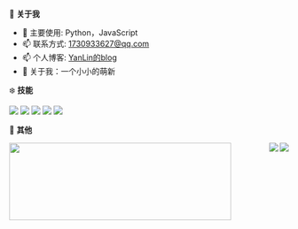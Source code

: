 🍓 **关于我**

- 🔭 主要使用: Python，JavaScript
- 📫 联系方式: 1730933627@qq.com
- 📫 个人博客: [YanLin的blog](https://yanlinn.com)
- 👯 关于我：一个小小的萌新


❄️ **技能**

![](https://img.shields.io/badge/-Python-3e74a2?style=flat-square&logo=Python&logoColor=fff)
![](https://img.shields.io/badge/-Node.js-339933?style=flat-square&logo=Node.js&logoColor=fff)
![](https://img.shields.io/badge/-Vue-4fc08d?style=flat-square&logo=Vue.js&logoColor=fff)
![](https://img.shields.io/badge/-Docker-2496ED?style=flat-square&logo=Docker&logoColor=fff)
![](https://img.shields.io/badge/-Linux-000000?style=flat-square&logo=Linux&logoColor=fff)


🎄 **其他**

  <img width="400" height="140" src="https://card.yuy1n.io/card/76561198255244492/light,badge" />

<a href="#">
  <img align="right" src="https://github-readme-stats.vercel.app/api?username=1730933627&count_private=true&show_icons=true" />
  <img align="right" src="https://github-readme-stats.vercel.app/api/top-langs/?username=1730933627&layout=compact" />
</a>
